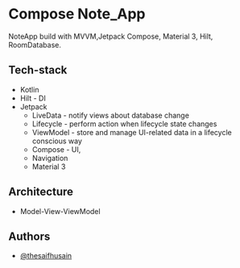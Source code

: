 # Compose Note_App

NoteApp build with MVVM,Jetpack Compose, Material 3, Hilt, RoomDatabase.


## Tech-stack

- Kotlin
- Hilt - DI
- Jetpack
    - LiveData - notify views about database change
    - Lifecycle - perform action when lifecycle state changes
    - ViewModel - store and manage UI-related data in a lifecycle conscious way
    - Compose - UI, 
    - Navigation
    - Material 3

## Architecture

- Model-View-ViewModel

## Authors

- [@thesaifhusain](https://www.github.com/thesaihusain)


